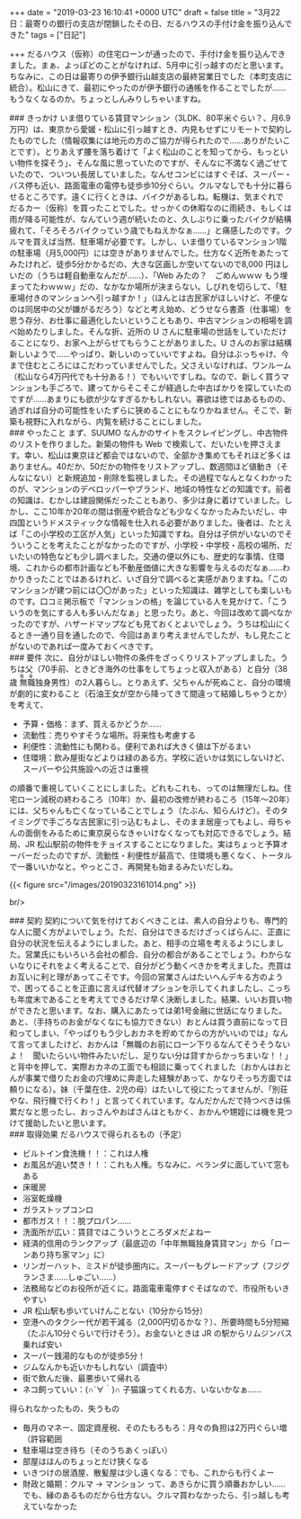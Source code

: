 
+++
date = "2019-03-23 16:10:41 +0000 UTC"
draft = false
title = "3月22日：最寄りの銀行の支店が閉鎖したその日、だるハウスの手付け金を振り込んできた"
tags = ["日記"]

+++
だるハウス（仮称）の住宅ローンが通ったので、手付け金を振り込んできました。まぁ、よっぽどのことがなければ、5月中に引っ越すのだと思います。ちなみに、この日は最寄りの伊予銀行山越支店の最終営業日でした（本町支店に統合）。松山にきて、最初にやったのが伊予銀行の通帳を作ることでしたが……もうなくなるのか。ちょっとしんみりしちゃいますね。

<div class="section">
    ### きっかけ
    いま借りている賃貸マンション（3LDK、80平米ぐらい？、月6.9万円）は、東京から愛媛・松山に引っ越すとき、内見もせずにリモートで契約したものでした（情報収集には地元の方のご協力が得られたので……ありがたいことです）。とりあえず腰を落ち着けて「よく松山のことを知ってから、もっといい物件を探そう」、そんな風に思っていたのですが、そんなに不満なく過ごせていたので、ついつい長居していました。なんせコンビにはすぐそば、スーパー・バス停も近い、路面電車の電停も徒歩歩10分ぐらい。クルマなしでも十分に暮らせるところです。遠くに行くときは、バイクがあるしね。転機は、気まぐれで だるカー（仮称）を買ったことでした。せっかくの休暇なのに雨続き、もしくは雨が降る可能性が、なんていう週が続いたのと、久しぶりに乗ったバイクが結構疲れて、「そろそろバイクっていう歳でもねえかなぁ……」と痛感したのです。クルマを買えば当然、駐車場が必要です。しかし、いま借りているマンション1階の駐車場（月5,000円）には空きがありませんでした。仕方なく近所をあたってみたけれど、徒歩5分かかるだの、大きな区画しか空いてないので8,000 円ほしいだの（うちは軽自動車なんだが……）、「Web みたの？　ごめんｗｗｗ もう埋まってたわｗｗｗ」だの、なかなか場所が決まらない。しびれを切らして、「駐車場付きのマンションへ引っ越すか！」（ほんとは古民家がほしいけど、不便なのは同居中の父が嫌がるだろう）などと考え始め、どうせなら書斎（仕事場）を思う存分、お仕事に最適化したいということもあり、中古マンションの相場を調べ始めたりしました。そんな折、近所の U さんに駐車場の世話をしていただけることになり、お家へ上がらせてもらうことがありました。U さんのお家は結構新しいようで……やっぱり、新しいのっていいですよね。自分はぶっちゃけ、今まで住むところにはこだわっていませんでした。父さえいなければ、ワンルーム（松山なら4万円代でも十分ある！）でもいいですしね。なので、新しく買うマンションも手ごろで、建ってからそこそこが経過した中古ばかりを探していたのですが……あまりにも欲が少なすぎるかもしれない。寡欲は徳ではあるものの、過ぎれば自分の可能性をいたずらに狭めることにもなりかねません。そこで、新築も視野に入れながら、内覧を続けることにしました。

</div>
<div class="section">
    ### やったこと
    まず、SUUMO なんかのサイトをスクレイピングし、中古物件のリストを作りました。新築の物件も Web で検索して、だいたいを押さえます。幸い、松山は東京ほど都会ではないので、全部かき集めてもそれほど多くはありません。40だか、50だかの物件をリストアップし、数週間ほど値動き（そんなにない）と新規追加・削除を監視しました。その過程でなんとなくわかったのが、マンションのデベロッパーやブランド、地域の特性などの知識です。前者の知識は、むかしは建設関係だったこともあり、多少は身に着けていました。しかし、ここ10年か20年の間は倒産や統合なども少なくなかったみたいだし、中四国というドメスティックな情報を仕入れる必要がありました。後者は、たとえば「この小学校の工区が人気」といった知識ですね。自分は子供がいないのでそういうことを考えたことがなかったのですが、小学校・中学校・高校の場所、だいたいの特色なども少し調べました。交通の便以外にも、歴史的な事情、住環境、これからの都市計画なども不動産価値に大きな影響を与えるのだなぁ……わかりきったことではあるけれど、いざ自分で調べると実感がありますね。「このマンションが建つ前には〇〇があった」といった知識は、雑学としても楽しいものです。口コミ掲示板で「マンションの格」を論じている人を見かけて、「こういうのを気にする人も多いんだなぁ」と思ったり。あと、今回は改めて調べなかったのですが、ハザードマップなども見ておくとよいでしょう。うちは松山にくるとき一通り目を通したので、今回はあまり考えませんでしたが、もし見たことがないのであれば一度みておくべきです。

</div>
<div class="section">
    ### 要件
    次に、自分がほしい物件の条件をざっくりリストアップしました。うちは父（70手前、ときどき海外の仕事をしてちょっと収入がある）と自分（38歳<ruby><br/>
<rb>無職</rb><rp>（</rp><rt>独身</rt><rp>）</rp></ruby>独身男性）の2人暮らし。とりあえず、父ちゃんが死ぬこと、自分の環境が劇的に変わること（石油王女が空から降ってきて間違って結婚しちゃうとか）を考えて、

<ul>
<li>予算・価格：まず、買えるかどうか……</li>
<li>流動性：売りやすそうな場所。将来性も考慮する</li>
<li>利便性：流動性にも関わる。便利であれば大きく値は下がるまい</li>
<li>住環境：飲み屋街などよりは緑のある方。学校に近いかは気にしないけど、スーパーや公共施設への近さは重視</li>
</ul>の順番で重視していくことにしました。どれもこれも、ってのは無理だしね。住宅ローン減税の終わるころ（10年）か、最初の改修が終わるころ（15年～20年）には、父ちゃんも亡くなっていることでしょう（たぶん、知らんけど）。そのタイミングで手ごろな古民家に引っ込むもよし、そのまま居座ってもよし、母ちゃんの面倒をみるために東京戻らなきゃいけなくなっても対応できるでしょう。結局、JR 松山駅前の物件をチョイスすることになりました。実はちょっと予算オーバーだったのですが、流動性・利便性が最高で、住環境も悪くなく、トータルで一番いいかなと。やっとこさ、再開発も始まるみたいだしね。

{{< figure src="/images/20190323161014.png"  >}}

br/>


</div>
<div class="section">
    ### 契約
    契約について気を付けておくべきことは、素人の自分よりも、専門的な人に聞く方がよいでしょう。ただ、自分はできるだけざっくばらんに、正直に自分の状況を伝えるようにしました。あと、相手の立場を考えるようにしました。営業氏にもいろいろ会社の都合、自分の都合があることでしょう。わからないなりにそれをよく考えることで、自分がどう動くべきかを考えました。売買はお互いに利と理があってこそです。今回の営業さんはたいへんデキる方のようで、困ってることを正直に言えば代替オプションを示してくれましたし、こっちも年度末であることを考えてできるだけ早く決断しました。結果、いいお買い物ができたと思います。なお、購入にあたっては弟1号金融に世話になりました。あと、（手持ちのお金がなくなにも協力できない）おとんは買う直前になって日和ってしまい、「やっぱりもう少しおカネを貯めてからの方がいいのでは」なんて言ってましたけど、おかんは「無職のお前にローン下りるなんてそうそうないよ！　聞いたらいい物件みたいだし、足りない分は貸すからかっちまいな！！」と背中を押して、実際おカネの工面でも相談に乗ってくれました（おかんはおとんが事業で借りたお金の穴埋めに奔走した経験があって、かなりそっち方面では頼りになる）。妹（千葉在住、2児の母）はたいして役にたってませんが、「別荘やな、飛行機で行くわ！」と言ってくれています。なんだかんだで持つべきは係累だなと思ったし、おっさんやおばさんはともかく、おかんや甥姪には機を見つけて援助したいと思います。

</div>
<div class="section">
    ### 取得効果
    だるハウスで得られるもの（予定）

<ul>
<li>ビルトイン食洗機！！：これは人権</li>
<li>お風呂が追い焚き！！：これも人権。ちなみに、ベランダに面していて窓もある</li>
<li>床暖房</li>
<li>浴室乾燥機</li>
<li>ガラストップコンロ</li>
<li>都市ガス！！：脱プロパン……</li>
<li>洗面所が広い：賃貸ではこういうところダメだよねー</li>
<li>経済的信用のランクアップ（最底辺の「中年無職独身賃貸マン」から「ローンあり持ち家マン」に）</li>
<li>リンガーハット、ミスドが徒歩圏内に。スーパーもグレードアップ（フジグランさま……しゅごい……）</li>
<li>法務局などのお役所が近くに。路面電車電停すぐそばなので、市役所もいきやすい</li>
<li>JR 松山駅も歩いていけんことない（10分から15分）</li>
<li>空港へのタクシー代が若干減る（2,000円切るかな？）、所要時間も5分短縮（たぶん10分ぐらいで行けそう）。お金ないときは JR の駅からリムジンバス乗れば安い</li>
<li>スーパー銭湯的なものが徒歩5分！</li>
<li>ジムなんかも近いかもしれない（調査中）</li>
<li>街で飲んだ後、最悪歩いて帰れる</li>
<li>ネコ飼っていい：(∩´∀｀)∩ 子猫譲ってくれる方、いないかなぁ……</li>
</ul>得られなかったもの、失うもの

<ul>
<li>毎月のマネー、固定資産税、そのたもろもろ：月々の負担は2万円ぐらい増（許容範囲</li>
<li>駐車場は空き待ち（そのうちあくっぽい）</li>
<li>部屋はほんのちょっとだけ狭くなる</li>
<li>いきつけの居酒屋、散髪屋は少し遠くなる：でも、これからも行くよー</li>
<li>財政と婚期：クルマ → マンション って、あきらかに買う順番おかしい……でも、縁のあるものだから仕方ない。クルマ買わなかったら、引っ越しも考えていなかった</li>
</ul>
</div>


